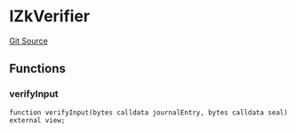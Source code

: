 # IZkVerifier
[Git Source](https://github.com/malda-protocol/malda-lending/blob/157d7bccdcadcb7388d89b00ec47106a82e67e78/src\verifier\ZkVerifier.sol)


## Functions
### verifyInput


```solidity
function verifyInput(bytes calldata journalEntry, bytes calldata seal) external view;
```

